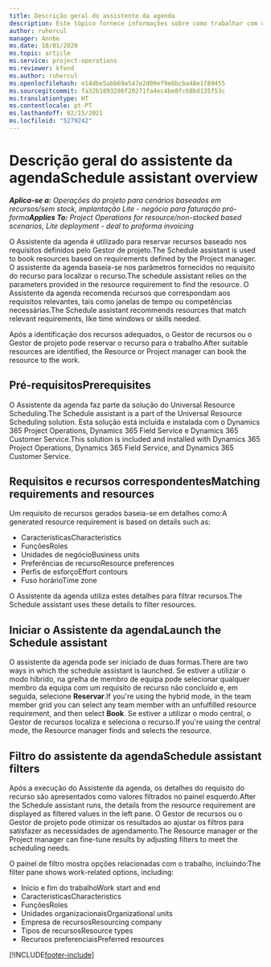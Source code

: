 ```yaml
---
title: Descrição geral do assistente da agenda
description: Este tópico fornece informações sobre como trabalhar com o Assistente da agenda para reservar recursos.
author: ruhercul
manager: Annbe
ms.date: 10/01/2020
ms.topic: article
ms.service: project-operations
ms.reviewer: kfend
ms.author: ruhercul
ms.openlocfilehash: e14dbe5abb69a547e2d09ef9e6bcba48e1f89455
ms.sourcegitcommit: fa32b1893286f20271fa4ec4be8fc68bd135f53c
ms.translationtype: HT
ms.contentlocale: pt-PT
ms.lasthandoff: 02/15/2021
ms.locfileid: "5279242"
---
```

# <a name="schedule-assistant-overview"></a><span data-ttu-id="d2c9f-103">Descrição geral do assistente da agenda</span><span class="sxs-lookup"><span data-stu-id="d2c9f-103">Schedule assistant overview</span></span>

<span data-ttu-id="d2c9f-104">_**Aplica-se a:** Operações do projeto para cenários baseados em recursos/sem stock, implantação Lite - negócio para faturação pró-forma_</span><span class="sxs-lookup"><span data-stu-id="d2c9f-104">_**Applies To:** Project Operations for resource/non-stocked based scenarios, Lite deployment - deal to proforma invoicing_</span></span>

<span data-ttu-id="d2c9f-105">O Assistente da agenda é utilizado para reservar recursos baseado nos requisitos definidos pelo Gestor de projeto.</span><span class="sxs-lookup"><span data-stu-id="d2c9f-105">The Schedule assistant is used to book resources based on requirements defined by the Project manager.</span></span> <span data-ttu-id="d2c9f-106">O assistente da agenda baseia-se nos parâmetros fornecidos no requisito do recurso para localizar o recurso.</span><span class="sxs-lookup"><span data-stu-id="d2c9f-106">The schedule assistant relies on the parameters provided in the resource requirement to find the resource.</span></span> <span data-ttu-id="d2c9f-107">O Assistente da agenda recomenda recursos que correspondam aos requisitos relevantes, tais como janelas de tempo ou competências necessárias.</span><span class="sxs-lookup"><span data-stu-id="d2c9f-107">The Schedule assistant recommends resources that match relevant requirements, like time windows or skills needed.</span></span>

<span data-ttu-id="d2c9f-108">Após a identificação dos recursos adequados, o Gestor de recursos ou o Gestor de projeto pode reservar o recurso para o trabalho.</span><span class="sxs-lookup"><span data-stu-id="d2c9f-108">After suitable resources are identified, the Resource or Project manager can book the resource to the work.</span></span>

## <a name="prerequisites"></a><span data-ttu-id="d2c9f-109">Pré-requisitos</span><span class="sxs-lookup"><span data-stu-id="d2c9f-109">Prerequisites</span></span>

<span data-ttu-id="d2c9f-110">O Assistente da agenda faz parte da solução do Universal Resource Scheduling.</span><span class="sxs-lookup"><span data-stu-id="d2c9f-110">The Schedule assistant is a part of the Universal Resource Scheduling solution.</span></span> <span data-ttu-id="d2c9f-111">Esta solução está incluída e instalada com o Dynamics 365 Project Operations, Dynamics 365 Field Service e Dynamics 365 Customer Service.</span><span class="sxs-lookup"><span data-stu-id="d2c9f-111">This solution is included and installed with Dynamics 365 Project Operations, Dynamics 365 Field Service, and Dynamics 365 Customer Service.</span></span>

## <a name="matching-requirements-and-resources"></a><span data-ttu-id="d2c9f-112">Requisitos e recursos correspondentes</span><span class="sxs-lookup"><span data-stu-id="d2c9f-112">Matching requirements and resources</span></span>

<span data-ttu-id="d2c9f-113">Um requisito de recursos gerados baseia-se em detalhes como:</span><span class="sxs-lookup"><span data-stu-id="d2c9f-113">A generated resource requirement is based on details such as:</span></span>

-   <span data-ttu-id="d2c9f-114">Características</span><span class="sxs-lookup"><span data-stu-id="d2c9f-114">Characteristics</span></span>
-   <span data-ttu-id="d2c9f-115">Funções</span><span class="sxs-lookup"><span data-stu-id="d2c9f-115">Roles</span></span>
-   <span data-ttu-id="d2c9f-116">Unidades de negócio</span><span class="sxs-lookup"><span data-stu-id="d2c9f-116">Business units</span></span>
-   <span data-ttu-id="d2c9f-117">Preferências de recurso</span><span class="sxs-lookup"><span data-stu-id="d2c9f-117">Resource preferences</span></span>
-   <span data-ttu-id="d2c9f-118">Perfis de esforço</span><span class="sxs-lookup"><span data-stu-id="d2c9f-118">Effort contours</span></span>
-   <span data-ttu-id="d2c9f-119">Fuso horário</span><span class="sxs-lookup"><span data-stu-id="d2c9f-119">Time zone</span></span>

<span data-ttu-id="d2c9f-120">O Assistente da agenda utiliza estes detalhes para filtrar recursos.</span><span class="sxs-lookup"><span data-stu-id="d2c9f-120">The Schedule assistant uses these details to filter resources.</span></span>

## <a name="launch-the-schedule-assistant"></a><span data-ttu-id="d2c9f-121">Iniciar o Assistente da agenda</span><span class="sxs-lookup"><span data-stu-id="d2c9f-121">Launch the Schedule assistant</span></span>

<span data-ttu-id="d2c9f-122">O assistente da agenda pode ser iniciado de duas formas.</span><span class="sxs-lookup"><span data-stu-id="d2c9f-122">There are two ways in which the schedule assistant is launched.</span></span> <span data-ttu-id="d2c9f-123">Se estiver a utilizar o modo híbrido, na grelha de membro de equipa pode selecionar qualquer membro da equipa com um requisito de recurso não concluído e, em seguida, selecione **Reservar**.</span><span class="sxs-lookup"><span data-stu-id="d2c9f-123">If you're using the hybrid mode, in the team member grid you can select any team member with an unfulfilled resource requirement, and then select **Book**.</span></span> <span data-ttu-id="d2c9f-124">Se estiver a utilizar o modo central, o Gestor de recursos localiza e seleciona o recurso.</span><span class="sxs-lookup"><span data-stu-id="d2c9f-124">If you're using the central mode, the Resource manager finds and selects the resource.</span></span>

## <a name="schedule-assistant-filters"></a><span data-ttu-id="d2c9f-125">Filtro do assistente da agenda</span><span class="sxs-lookup"><span data-stu-id="d2c9f-125">Schedule assistant filters</span></span>

<span data-ttu-id="d2c9f-126">Após a execução do Assistente da agenda, os detalhes do requisito do recurso são apresentados como valores filtrados no painel esquerdo.</span><span class="sxs-lookup"><span data-stu-id="d2c9f-126">After the Schedule assistant runs, the details from the resource requirement are displayed as filtered values in the left pane.</span></span> <span data-ttu-id="d2c9f-127">O Gestor de recursos ou o Gestor de projeto pode otimizar os resultados ao ajustar os filtros para satisfazer as necessidades de agendamento.</span><span class="sxs-lookup"><span data-stu-id="d2c9f-127">The Resource manager or the Project manager can fine-tune results by adjusting filters to meet the scheduling needs.</span></span>

<span data-ttu-id="d2c9f-128">O painel de filtro mostra opções relacionadas com o trabalho, incluindo:</span><span class="sxs-lookup"><span data-stu-id="d2c9f-128">The filter pane shows work-related options, including:</span></span>

-   <span data-ttu-id="d2c9f-129">Início e fim do trabalho</span><span class="sxs-lookup"><span data-stu-id="d2c9f-129">Work start and end</span></span>
-   <span data-ttu-id="d2c9f-130">Características</span><span class="sxs-lookup"><span data-stu-id="d2c9f-130">Characteristics</span></span>
-   <span data-ttu-id="d2c9f-131">Funções</span><span class="sxs-lookup"><span data-stu-id="d2c9f-131">Roles</span></span>
-   <span data-ttu-id="d2c9f-132">Unidades organizacionais</span><span class="sxs-lookup"><span data-stu-id="d2c9f-132">Organizational units</span></span>
-   <span data-ttu-id="d2c9f-133">Empresa de recursos</span><span class="sxs-lookup"><span data-stu-id="d2c9f-133">Resourcing company</span></span>
-   <span data-ttu-id="d2c9f-134">Tipos de recursos</span><span class="sxs-lookup"><span data-stu-id="d2c9f-134">Resource types</span></span>
-   <span data-ttu-id="d2c9f-135">Recursos preferenciais</span><span class="sxs-lookup"><span data-stu-id="d2c9f-135">Preferred resources</span></span>


[!INCLUDE[footer-include](../includes/footer-banner.md)]